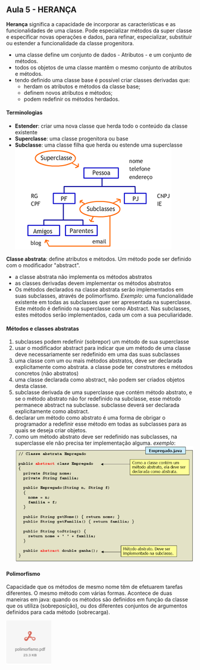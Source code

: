 ## Aula 5 - HERANÇA
**Herança** significa a capacidade de incorporar as características e as funcionalidades de uma classe.
Pode especializar métodos da super classe e especificar novas operações e dados, para refinar, especializar, substituir ou estender a funcionalidade da classe progenitora.
* uma classe define um conjunto de dados - Atributos - e um conjunto de métodos.
* todos os objetos de uma classe mantêm o mesmo conjunto de atributos e métodos.
* tendo definido uma classe base é possível criar classes derivadas que:
    * herdam os atributos e métodos da classe base;
    * definem novos atributos e métodos;
    * podem redefinir os métodos herdados.
#### Terminologias
* **Estender**: criar uma nova classe que herda todo o conteúdo da classe existente
* **Superclasse**: uma classe progenitora ou base
* **Subclasse**: uma classe filha que herda ou estende uma superclasse
![Fluxograma da hierarquia de classe](/media/Linguagem_de_Programacao-Java/Aula5/FluxogramaHeranca.png)


**Classe abstrata**: define atributos e métodos. Um método pode ser definido com o modificador "abstract".
* a classe abstrata não implementa os métodos abstratos
* as classes derivadas devem implementar os métodos abstratos
* Os métodos declarados na classe abstrata serão implementados em suas subclasses, através de polimorfismo.
*Exemplo*: uma funcionalidade existente em todas as subclasses quer ser apresentada na superclasse. Este método é definido na superclasse como Abstract. Nas subclasses, estes métodos serão implementados, cada um com a sua peculiaridade.

#### Métodos e classes abstratas
1. subclasses podem redefinir (sobrepor) um método de sua superclasse
2. usar o modificador abstract para indicar que um método de uma classe deve necessariamente ser redefinido em uma das suas subclasses
3. uma classe com um ou mais métodos abstratos, deve ser declarada explicitamente como abstrata. a classe pode ter construtores e métodos concretos (não abstratos)
4. uma classe declarada como abstract, não podem ser criados objetos desta classe.
5. subclasse derivada de uma superclasse que contém método abstrato, e se o método abstrato não for redefinido na subclasse, esse método permanece abstract na subclasse. subclasse deverá ser declarada explicitamente como abstract.
6. declarar um método como abstrato é uma forma de obrigar o programador a redefinir esse método em todas as subclasses para as quais se deseja criar objetos.
7. como um método abstrato deve ser redefinido nas subclasses, na superclasse ele não precisa ter implementação alguma.
*exemplo*:
![Print de tela do código de uma classe abstrata](/media/Linguagem_de_Programacao-Java/Aula5/ExemploClasseAbstrata.png)

#### Polimorfismo
Capacidade que os métodos de mesmo nome têm de efetuarem tarefas diferentes.
O mesmo método com várias formas.
Acontece de duas maneiras em java: quando os métodos são definidos em função da classe que os utiliza (sobreposição), ou dos diferentes conjuntos de argumentos definidos para cada método (sobrecarga).

[![Icone de um arquivo PDF com o nome Polimorfismo.pdf](/media/Linguagem_de_Programacao-Java/Aula5/downloadPDF.png)](https://www.evernote.com/shard/s248/sh/509df3c5-42b5-47d9-9bbe-7ad99af234c5/6e0a676c82466316d5081467b38ee751/res/485fa420-41cf-4da3-a3f4-26483bce2951/polimorfismo.pdf)